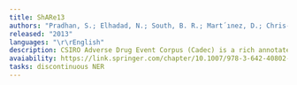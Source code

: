 ```yaml
---
title: ShARe13
authors: "Pradhan, S.; Elhadad, N.; South, B. R.; Mart´ınez, D.; Chris-\rtensen, L. M.; Vogel, A.; Suominen, H.; Chapman, W. W.;\rand Savova, G. K."
released: "2013"
languages: "\r\rEnglish"
description: CSIRO Adverse Drug Event Corpus (Cadec) is a rich annotated corpus of medical forum posts on patient reported Adverse Drug Events (ADEs). This corpus is useful for those studies in the area of information extraction, or more generically text mining, from social media to detect possible adverse drug reactions from direct patient reports.
avaiability: https://link.springer.com/chapter/10.1007/978-3-642-40802-1_24 https://clefehealth.imag.fr/clefehealth.imag.fr/index3fd7.html?page_id=441
tasks: discontinuous NER
---
```

